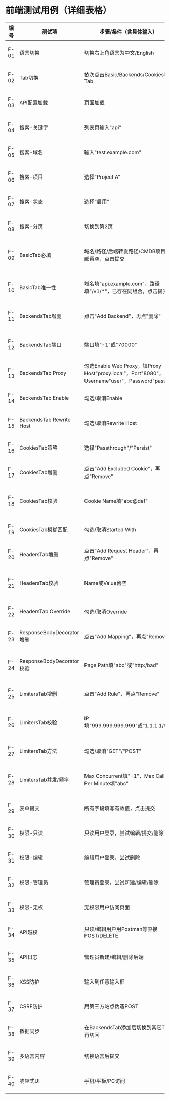 # 前端测试用例（详细表格）

| 编号 | 测试项 | 步骤/条件（含具体输入） | 预期结果 | 类型 |
|------|--------|------------------------|----------|------|
| F-01 | 语言切换 | 切换右上角语言为中文/English | 所有label/选项即时切换为对应语言 | 功能性 |
| F-02 | Tab切换 | 依次点击Basic/Backends/Cookies等Tab | 内容区切换，无滚动，内容正确 | 功能性 |
| F-03 | API配置加载 | 页面加载 | 所有表单项label/选项/校验规则均来自API | 功能性 |
| F-04 | 搜索-关键字 | 列表页输入"api" | 仅显示域名/路径/项目名包含"api"的数据 | 功能性 |
| F-05 | 搜索-域名 | 输入"test.example.com" | 仅显示域名为test.example.com的数据 | 功能性 |
| F-06 | 搜索-项目 | 选择"Project A" | 仅显示CMDB项目为Project A的数据 | 功能性 |
| F-07 | 搜索-状态 | 选择"启用" | 仅显示Enable为true的数据 | 功能性 |
| F-08 | 搜索-分页 | 切换到第2页 | 显示第2页数据，刷新后仍为第2页 | 功能性 |
| F-09 | BasicTab必填 | 域名/路径/后端转发路径/CMDB项目全部留空，点击提交 | 分别提示"Domain is required"等 | 内容校验 |
| F-10 | BasicTab唯一性 | 域名填"api.example.com"，路径填"/v1/*"，已存在同组合，点击提交 | 提示"Domain + Path Pattern must be unique" | 内容校验 |
| F-11 | BackendsTab增删 | 点击"Add Backend"，再点"删除" | 新增/删除目标服务器，数据同步 | 功能性 |
| F-12 | BackendsTab端口 | 端口填"-1"或"70000" | 提示"Port must be between 0-65535" | 内容校验 |
| F-13 | BackendsTab Proxy | 勾选Enable Web Proxy，填Proxy Host"proxy.local"，Port"8080"，Username"user"，Password"pass" | Proxy相关项显示，输入值同步，禁用后清空 | 功能性 |
| F-14 | BackendsTab Enable | 勾选/取消Enable | 状态切换，数据同步 | 功能性 |
| F-15 | BackendsTab Rewrite Host | 勾选/取消Rewrite Host | 状态切换，数据同步 | 功能性 |
| F-16 | CookiesTab策略 | 选择"Passthrough"/"Persist" | 策略切换，数据同步 | 功能性 |
| F-17 | CookiesTab增删 | 点击"Add Excluded Cookie"，再点"Remove" | 新增/删除Excluded Cookie，数据同步 | 功能性 |
| F-18 | CookiesTab校验 | Cookie Name填"abc@def" | 提示"Invalid Cookie Name (RFC6265)" | 内容校验 |
| F-19 | CookiesTab模糊匹配 | 勾选/取消Started With | 状态切换，数据同步 | 功能性 |
| F-20 | HeadersTab增删 | 点击"Add Request Header"，再点"Remove" | 新增/删除Header，数据同步 | 功能性 |
| F-21 | HeadersTab校验 | Name或Value留空 | 提示"Name is required"/"Value is required" | 内容校验 |
| F-22 | HeadersTab Override | 勾选/取消Override | 状态切换，数据同步 | 功能性 |
| F-23 | ResponseBodyDecorator增删 | 点击"Add Mapping"，再点"Remove" | 新增/删除Error Page Mapping，数据同步 | 功能性 |
| F-24 | ResponseBodyDecorator校验 | Page Path填"abc"或"http:/bad" | 提示"Must be URI Path or Full URL" | 内容校验 |
| F-25 | LimitersTab增删 | 点击"Add Rule"，再点"Remove" | 新增/删除IP规则，数据同步 | 功能性 |
| F-26 | LimitersTab校验 | IP填"999.999.999.999"或"1.1.1.1/99" | 提示"Invalid IPv4 or CIDR" | 内容校验 |
| F-27 | LimitersTab方法 | 勾选/取消"GET"/"POST" | 状态切换，数据同步 | 功能性 |
| F-28 | LimitersTab并发/频率 | Max Concurrent填"-1"，Max Calls Per Minute填"abc" | 提示"Must be a positive number"/"Must be a number" | 内容校验 |
| F-29 | 表单提交 | 所有字段填写有效值，点击提交 | 弹窗展示详情，确认后POST，成功/失败有提示 | 功能性 |
| F-30 | 权限-只读 | 只读用户登录，尝试编辑/提交/删除 | 所有输入项/按钮禁用，无提交/删除 | 安全性 |
| F-31 | 权限-编辑 | 编辑用户登录，尝试删除 | 可编辑/保存，删除按钮不可见 | 安全性 |
| F-32 | 权限-管理员 | 管理员登录，尝试新建/编辑/删除 | 可新建/编辑/删除，操作成功 | 安全性 |
| F-33 | 权限-无权 | 无权限用户访问页面 | 显示"无权限"，API返回403 | 安全性 |
| F-34 | API越权 | 只读/编辑用户用Postman等直接POST/DELETE | 返回403，操作被拒绝 | 安全性 |
| F-35 | API日志 | 管理员新建/编辑/删除后端 | 后端日志有操作记录 | 安全性 |
| F-36 | XSS防护 | 输入<script>alert(1)</script>到任意输入框 | 页面无弹窗/无脚本执行 | 安全性 |
| F-37 | CSRF防护 | 用第三方站点伪造POST | API拒绝，安全无漏洞 | 安全性 |
| F-38 | 数据同步 | 在BackendsTab添加后切换到其它Tab再切回 | 新增数据未丢失，context同步 | 功能性 |
| F-39 | 多语言内容 | 切换语言后提交 | 提交内容为当前语言label/选项 | 功能性 |
| F-40 | 响应式UI | 手机/平板/PC访问 | 布局自适应，操作无障碍 | 功能性 | 